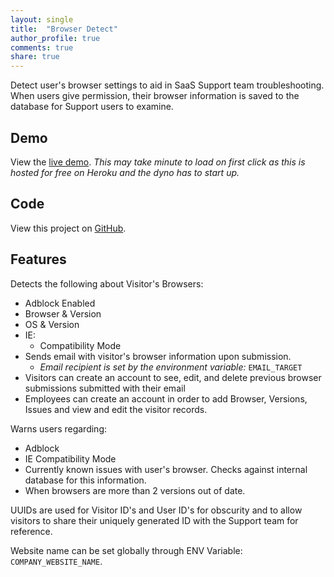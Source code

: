 ```yaml
---
layout: single
title:  "Browser Detect"
author_profile: true
comments: true
share: true
---
```


Detect user's browser settings to aid in SaaS Support team troubleshooting. When users give permission, their browser information is saved to the database for Support users to examine.

## Demo
View the [live demo](https://browser-detect.herokuapp.com/). _This may take minute to load on first click as this is hosted for free on Heroku and the dyno has to start up._

## Code
View this project on [GitHub](https://github.com/meagerfindings/browser_detect).


## Features

Detects the following about Visitor's Browsers:
- Adblock Enabled
- Browser & Version
- OS & Version
- IE:
    - Compatibility Mode
- Sends email with visitor's browser information upon submission.
    - _Email recipient is set by the environment variable:_ `EMAIL_TARGET`
- Visitors can create an account to see, edit, and delete previous browser submissions submitted with their email
- Employees can create an account in order to add Browser, Versions, Issues and view and edit the visitor records.

Warns users regarding:
- Adblock
- IE Compatibility Mode
- Currently known issues with user's browser. Checks against internal database for this information.
- When browsers are more than 2 versions out of date.

UUIDs are used for Visitor ID's and User ID's for obscurity and to allow visitors to share their uniquely generated ID with the Support team for reference.

Website name can be set globally through ENV Variable: `COMPANY_WEBSITE_NAME`.
